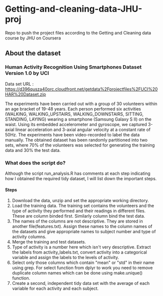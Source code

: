 # Getting-and-cleaning-data-JHU-proj
Repo to push the project files according to the Getting and Cleaning data course by JHU on Coursera

## About the dataset
### Human Activity Recognition Using Smartphones Dataset Version 1.0 by UCI

Data set URL : https://d396qusza40orc.cloudfront.net/getdata%2Fprojectfiles%2FUCI%20HAR%20Dataset.zip

The experiments have been carried out with a group of 30 volunteers within an age bracket of 19-48 years. Each person performed six activities (WALKING, WALKING_UPSTAIRS, WALKING_DOWNSTAIRS, SITTING, STANDING, LAYING) wearing a smartphone (Samsung Galaxy S II) on the waist. Using its embedded accelerometer and gyroscope, we captured 3-axial linear acceleration and 3-axial angular velocity at a constant rate of 50Hz. The experiments have been video-recorded to label the data manually. The obtained dataset has been randomly partitioned into two sets, where 70% of the volunteers was selected for generating the training data and 30% the test data.

### What does the script do?

Although the script run_analysis.R has comments at each step indicating how I obtained the required tidy dataset, I will list down
the important steps.

#### Steps
1. Download the data, unzip and set the appropriate working directory.
2. Load the training data. The training set contains the volunteers and the type of activity they performed and their readings in different files. These are column binded first. Similarly column bind the test data.
3. The names of the columns are not descriptive. They are stored in another file(features.txt). Assign these names to the column names of the datasets and give appropriate names to subject number and type of activity columns.
4. Merge the training and test datasets.
5. Type of activity is a number here which isn't very descriptive. Extract the labels from activity_labels.txt, convert activity into a categorical variable and assign the labels to the levels of activity.
6. Select only those columns which contain "mean" or "std" in their name using grep. For select function from dplyr to work you need to remove duplicate column names which can be done using make.unique() function.
7. Create a second, independent tidy data set with the average of each variable for each activity and each subject.
